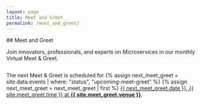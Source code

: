 ```yaml
---
layout: page
title: Meet and Greet
permalink: /meet_and_greet/
---
```


<div class="container">
<div class="row">
<div class="col-xs-12" markdown="1">

<div class="section-title" markdown="1">
## Meet and Greet
</div>

Join innovators, professionals, and experts on Microservices in our monthly Virtual Meet & Greet.

<img class="col-xs-2 float-left" src="/assets/images/groups/meet_and_greet.jpg" alt="">

The next Meet & Greet is scheduled for {% assign next_meet_greet = site.data.events | where: "status", "upcoming-meet-greet" %} {% assign next_meet_greet = next_meet_greet | first %} <a href="{{ next_meet_greet.link }}" target="_blank"> {{ next_meet_greet.date }}, {{ site.meet_greet.time }} at <strong>{{ site.meet_greet.venue }}</strong></a>.

<div class="clearfix" style="margin-bottom:50px"></div>